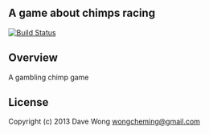 ## A game about chimps racing
[![Build Status](https://travis-ci.org/EdJ/hackmcr-codingbad-node.png?branch=master)](https://travis-ci.org/EdJ/hackmcr-codingbad-node)

## Overview

A gambling chimp game

## License

Copyright (c) 2013 Dave Wong wongcheming@gmail.com
